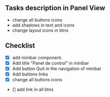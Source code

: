 ## Tasks description in Panel View

- change all buttons icons
- add shadows in text and icons
- change layout icons in btns


## Checklist

-  [x] add minibar component.
-  [x] Add title "Panel de control" in minibar
-  [x] Add button Quit in the navigation of minibar
-  [x] Add buttons links
-  [x] change all buttons icons
-  [] add link in all btns
